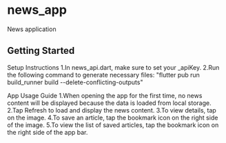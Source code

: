 # news_app

News application

## Getting Started

Setup Instructions
1.In news_api.dart, make sure to set your _apiKey.
2.Run the following command to generate necessary files: "flutter pub run build_runner build --delete-conflicting-outputs"

App Usage Guide
1.When opening the app for the first time, no news content will be displayed because the data is loaded from local storage.
2.Tap Refresh to load and display the news content.
3.To view details, tap on the image.
4.To save an article, tap the bookmark icon on the right side of the image.
5.To view the list of saved articles, tap the bookmark icon on the right side of the app bar.
